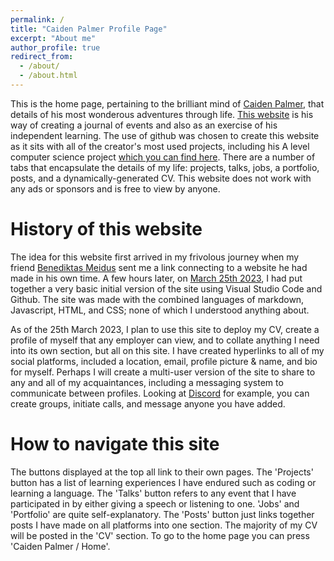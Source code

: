 ```yaml
---
permalink: /
title: "Caiden Palmer Profile Page"
excerpt: "About me"
author_profile: true
redirect_from: 
  - /about/
  - /about.html
---
```


This is the home page, pertaining to the brilliant mind of [Caiden Palmer](https://github.com/CodeMaster420ImInsane), that details of his most wonderous adventures through life. [This website](https://codemaster420iminsane.github.io/) is his way of creating a journal of events and also as an exercise of his independent learning. The use of github was chosen to create this website as it sits with all of the creator's most used projects, including his A level computer science project [which you can find here](https://github.com/CodeMaster420ImInsane/Computer-Science-Project). There are a number of tabs that encapsulate the details of my life: projects, talks, jobs, a portfolio, posts, and a dynamically-generated CV. This website does not work with any ads or sponsors and is free to view by anyone.

History of this website
======
The idea for this website first arrived in my frivolous journey when my friend [Benediktas Meidus](https://github.com/NGPY) sent me a link connecting to a website he had made in his own time. A few hours later, on [March 25th 2023](https://www.calendar-365.co.uk/calendar/2023/March.html), I had put together a very basic initial version of the site using Visual Studio Code and Github. The site was made with the combined languages of markdown, Javascript, HTML, and CSS; none of which I understood anything about.

As of the 25th March 2023, I plan to use this site to deploy my CV, create a profile of myself that any employer can view, and to collate anything I need into its own section, but all on this site. I have created hyperlinks to all of my social platforms, included a location, email, profile picture & name, and bio for myself. Perhaps I will create a multi-user version of the site to share to any and all of my acquaintances, including a messaging system to communicate between profiles. Looking at [Discord](https://linuxhint.com/wp-content/uploads/2022/08/How-to-DM-Someone-on-Discord-3.png) for example, you can create groups, initiate calls, and message anyone you have added.

How to navigate this site
======
The buttons displayed at the top all link to their own pages. The 'Projects' button has a list of learning experiences I have endured such as coding or learning a language.
The 'Talks' button refers to any event that I have participated in by either giving a speech or listening to one.
'Jobs' and 'Portfolio' are quite self-explanatory. The 'Posts' button just links together posts I have made on all platforms into one section. 
The majority of my CV will be posted in the 'CV' section.
To go to the home page you can press 'Caiden Palmer / Home'.